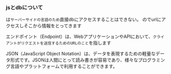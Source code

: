 ### jsとdbについて

は`サーバーサイドの言語のため`直接dbにアクセスすることはできない。
のでurlにアクセスしそこから情報をとってきます

エンドポイント（Endpoint）は、WebアプリケーションやAPIにおいて、`クライアントがリクエストを送信するためのURLのこと`を指します

JSON（JavaScript Object Notation）は、データを表現するための軽量なデータ形式です。JSONは人間にとって読み書きが容易であり、様々なプログラミング言語やプラットフォームで利用することができます。
